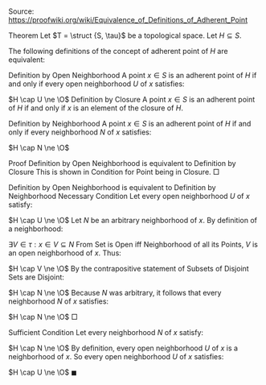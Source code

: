 # 

Source: https://proofwiki.org/wiki/Equivalence_of_Definitions_of_Adherent_Point



Theorem
Let $T = \struct {S, \tau}$ be a topological space.
Let $H \subseteq S$.

The following definitions of the concept of adherent point of $H$ are equivalent:

Definition by Open Neighborhood
A point $x \in S$ is an adherent point of $H$ if and only if every open neighborhood $U$ of $x$ satisfies:

$H \cap U \ne \O$
Definition by Closure
A point $x \in S$ is an adherent point of $H$ if and only if $x$ is an element of the closure of $H$.

Definition by Neighborhood
A point $x \in S$ is an adherent point of $H$ if and only if every neighborhood $N$ of $x$ satisfies:

$H \cap N \ne \O$


Proof
Definition by Open Neighborhood is equivalent to Definition by Closure
This is shown in Condition for Point being in Closure.
$\Box$


Definition by Open Neighborhood is equivalent to Definition by Neighborhood
Necessary Condition
Let every open neighborhood $U$ of $x$ satisfy:

$H \cap U \ne \O$
Let $N$ be an arbitrary neighborhood of $x$.
By definition of a neighborhood:

$\exists V \in \tau: x \in V \subseteq N$
From Set is Open iff Neighborhood of all its Points, $V$ is an open neighborhood of $x$.
Thus:

$H \cap V \ne \O$
By the contrapositive statement of Subsets of Disjoint Sets are Disjoint:

$H \cap N \ne \O$
Because $N$ was arbitrary, it follows that every neighborhood $N$ of $x$ satisfies:

$H \cap N \ne \O$
$\Box$


Sufficient Condition
Let every neighborhood $N$ of $x$ satisfy:

$H \cap N \ne \O$
By definition, every open neighborhood $U$ of $x$ is a neighborhood of $x$.
So every open neighborhood $U$ of $x$ satisfies:

$H \cap U \ne \O$
$\blacksquare$





